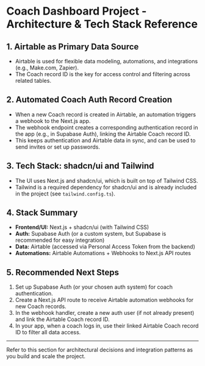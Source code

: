 # Coach Dashboard Project - Architecture & Tech Stack Reference

## 1. Airtable as Primary Data Source
- Airtable is used for flexible data modeling, automations, and integrations (e.g., Make.com, Zapier).
- The Coach record ID is the key for access control and filtering across related tables.

## 2. Automated Coach Auth Record Creation
- When a new Coach record is created in Airtable, an automation triggers a webhook to the Next.js app.
- The webhook endpoint creates a corresponding authentication record in the app (e.g., in Supabase Auth), linking the Airtable Coach record ID.
- This keeps authentication and Airtable data in sync, and can be used to send invites or set up passwords.

## 3. Tech Stack: shadcn/ui and Tailwind
- The UI uses Next.js and shadcn/ui, which is built on top of Tailwind CSS.
- Tailwind is a required dependency for shadcn/ui and is already included in the project (see `tailwind.config.ts`).

## 4. Stack Summary
- **Frontend/UI:** Next.js + shadcn/ui (with Tailwind CSS)
- **Auth:** Supabase Auth (or a custom system, but Supabase is recommended for easy integration)
- **Data:** Airtable (accessed via Personal Access Token from the backend)
- **Automations:** Airtable Automations + Webhooks to Next.js API routes

## 5. Recommended Next Steps
1. Set up Supabase Auth (or your chosen auth system) for coach authentication.
2. Create a Next.js API route to receive Airtable automation webhooks for new Coach records.
3. In the webhook handler, create a new auth user (if not already present) and link the Airtable Coach record ID.
4. In your app, when a coach logs in, use their linked Airtable Coach record ID to filter all data access.

---

Refer to this section for architectural decisions and integration patterns as you build and scale the project.
